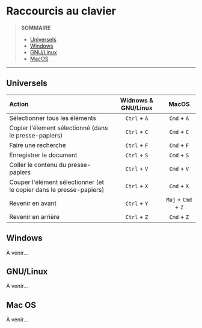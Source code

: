 # Raccourcis au clavier

> **SOMMAIRE**
> + [Universels](#universels)
> + [Windows](#windows)
> + [GNU/Linux](#gnulinux)
> + [MacOS](#mac-os)

---

## Universels

|Action|Widnows & GNU/Linux|MacOS|
|:--|:--:|:--:|
|Sélectionner tous les éléments|`Ctrl` + `A`|`Cmd` + `A`|
|Copier l'élement sélectionné (dans le presse-papiers)|`Ctrl` + `C`|`Cmd` + `C`|
|Faire une recherche|`Ctrl` + `F`|`Cmd` + `F`|
|Enregistrer le document|`Ctrl` + `S`|`Cmd` + `S`|
|Coller le contenu du presse-papiers|`Ctrl` + `V`|`Cmd` + `V`|
|Couper l'élément sélectionner (et le copier dans le presse-papiers)|`Ctrl` + `X`|`Cmd` + `X`|
|Revenir en avant|`Ctrl` + `Y`|`Maj` + `Cmd` + `Z`|
|Revenir en arrière|`Ctrl` + `Z`|`Cmd` + `Z`|

## Windows

À venir...

## GNU/Linux

À venir...

## Mac OS

À venir...

